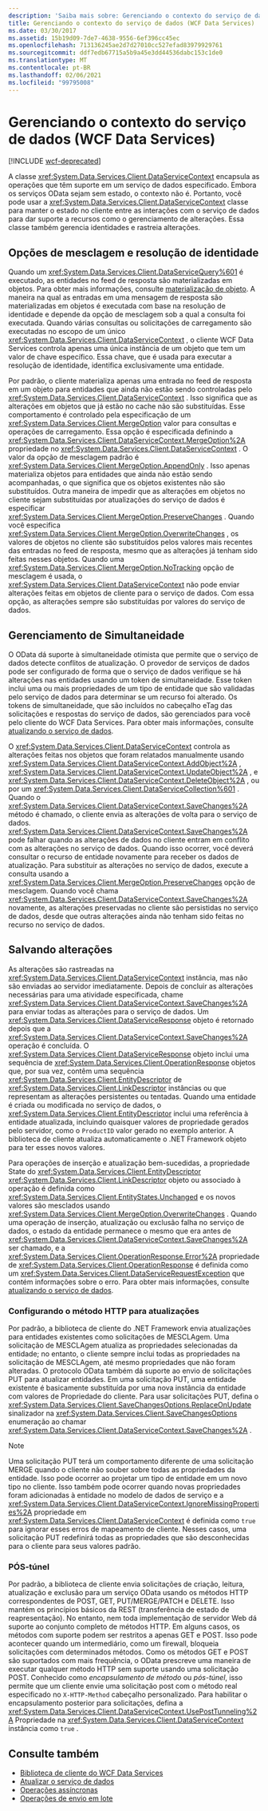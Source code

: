 ```yaml
---
description: 'Saiba mais sobre: Gerenciando o contexto do serviço de dados (WCF Data Services)'
title: Gerenciando o contexto do serviço de dados (WCF Data Services)
ms.date: 03/30/2017
ms.assetid: 15b19d09-7de7-4638-9556-6ef396cc45ec
ms.openlocfilehash: 713136245ae2d7d27010cc527efad83979929761
ms.sourcegitcommit: ddf7edb67715a5b9a45e3dd44536dabc153c1de0
ms.translationtype: MT
ms.contentlocale: pt-BR
ms.lasthandoff: 02/06/2021
ms.locfileid: "99795008"
---
```

# <a name="managing-the-data-service-context-wcf-data-services"></a>Gerenciando o contexto do serviço de dados (WCF Data Services)

[!INCLUDE [wcf-deprecated](~/includes/wcf-deprecated.md)]

A classe <xref:System.Data.Services.Client.DataServiceContext> encapsula as operações que têm suporte em um serviço de dados especificado. Embora os serviços OData sejam sem estado, o contexto não é. Portanto, você pode usar a <xref:System.Data.Services.Client.DataServiceContext> classe para manter o estado no cliente entre as interações com o serviço de dados para dar suporte a recursos como o gerenciamento de alterações. Essa classe também gerencia identidades e rastreia alterações.  
  
## <a name="merge-options-and-identity-resolution"></a>Opções de mesclagem e resolução de identidade  

 Quando um <xref:System.Data.Services.Client.DataServiceQuery%601> é executado, as entidades no feed de resposta são materializadas em objetos. Para obter mais informações, consulte [materialização de objeto](object-materialization-wcf-data-services.md). A maneira na qual as entradas em uma mensagem de resposta são materializadas em objetos é executada com base na resolução de identidade e depende da opção de mesclagem sob a qual a consulta foi executada. Quando várias consultas ou solicitações de carregamento são executadas no escopo de um único <xref:System.Data.Services.Client.DataServiceContext> , o cliente WCF Data Services controla apenas uma única instância de um objeto que tem um valor de chave específico. Essa chave, que é usada para executar a resolução de identidade, identifica exclusivamente uma entidade.  
  
 Por padrão, o cliente materializa apenas uma entrada no feed de resposta em um objeto para entidades que ainda não estão sendo controladas pelo <xref:System.Data.Services.Client.DataServiceContext> . Isso significa que as alterações em objetos que já estão no cache não são substituídas. Esse comportamento é controlado pela especificação de um <xref:System.Data.Services.Client.MergeOption> valor para consultas e operações de carregamento. Essa opção é especificada definindo a <xref:System.Data.Services.Client.DataServiceContext.MergeOption%2A> propriedade no <xref:System.Data.Services.Client.DataServiceContext> . O valor da opção de mesclagem padrão é <xref:System.Data.Services.Client.MergeOption.AppendOnly> . Isso apenas materializa objetos para entidades que ainda não estão sendo acompanhadas, o que significa que os objetos existentes não são substituídos. Outra maneira de impedir que as alterações em objetos no cliente sejam substituídas por atualizações do serviço de dados é especificar <xref:System.Data.Services.Client.MergeOption.PreserveChanges> . Quando você especifica <xref:System.Data.Services.Client.MergeOption.OverwriteChanges> , os valores de objetos no cliente são substituídos pelos valores mais recentes das entradas no feed de resposta, mesmo que as alterações já tenham sido feitas nesses objetos. Quando uma <xref:System.Data.Services.Client.MergeOption.NoTracking> opção de mesclagem é usada, o <xref:System.Data.Services.Client.DataServiceContext> não pode enviar alterações feitas em objetos de cliente para o serviço de dados. Com essa opção, as alterações sempre são substituídas por valores do serviço de dados.  
  
## <a name="managing-concurrency"></a>Gerenciamento de Simultaneidade  

 O OData dá suporte à simultaneidade otimista que permite que o serviço de dados detecte conflitos de atualização. O provedor de serviços de dados pode ser configurado de forma que o serviço de dados verifique se há alterações nas entidades usando um token de simultaneidade. Esse token inclui uma ou mais propriedades de um tipo de entidade que são validadas pelo serviço de dados para determinar se um recurso foi alterado. Os tokens de simultaneidade, que são incluídos no cabeçalho eTag das solicitações e respostas do serviço de dados, são gerenciados para você pelo cliente do WCF Data Services. Para obter mais informações, consulte [atualizando o serviço de dados](updating-the-data-service-wcf-data-services.md).  
  
 O <xref:System.Data.Services.Client.DataServiceContext> controla as alterações feitas nos objetos que foram relatados manualmente usando <xref:System.Data.Services.Client.DataServiceContext.AddObject%2A> , <xref:System.Data.Services.Client.DataServiceContext.UpdateObject%2A> , e <xref:System.Data.Services.Client.DataServiceContext.DeleteObject%2A> , ou por um <xref:System.Data.Services.Client.DataServiceCollection%601> . Quando o <xref:System.Data.Services.Client.DataServiceContext.SaveChanges%2A> método é chamado, o cliente envia as alterações de volta para o serviço de dados. <xref:System.Data.Services.Client.DataServiceContext.SaveChanges%2A> pode falhar quando as alterações de dados no cliente entram em conflito com as alterações no serviço de dados. Quando isso ocorrer, você deverá consultar o recurso de entidade novamente para receber os dados de atualização. Para substituir as alterações no serviço de dados, execute a consulta usando a <xref:System.Data.Services.Client.MergeOption.PreserveChanges> opção de mesclagem. Quando você chama <xref:System.Data.Services.Client.DataServiceContext.SaveChanges%2A> novamente, as alterações preservadas no cliente são persistidas no serviço de dados, desde que outras alterações ainda não tenham sido feitas no recurso no serviço de dados.  
  
## <a name="saving-changes"></a>Salvando alterações  

 As alterações são rastreadas na <xref:System.Data.Services.Client.DataServiceContext> instância, mas não são enviadas ao servidor imediatamente. Depois de concluir as alterações necessárias para uma atividade especificada, chame <xref:System.Data.Services.Client.DataServiceContext.SaveChanges%2A> para enviar todas as alterações para o serviço de dados. Um <xref:System.Data.Services.Client.DataServiceResponse> objeto é retornado depois que a <xref:System.Data.Services.Client.DataServiceContext.SaveChanges%2A> operação é concluída. O <xref:System.Data.Services.Client.DataServiceResponse> objeto inclui uma sequência de <xref:System.Data.Services.Client.OperationResponse> objetos que, por sua vez, contêm uma sequência <xref:System.Data.Services.Client.EntityDescriptor> de <xref:System.Data.Services.Client.LinkDescriptor> instâncias ou que representam as alterações persistentes ou tentadas. Quando uma entidade é criada ou modificada no serviço de dados, o <xref:System.Data.Services.Client.EntityDescriptor> inclui uma referência à entidade atualizada, incluindo quaisquer valores de propriedade gerados pelo servidor, como o `ProductID` valor gerado no exemplo anterior. A biblioteca de cliente atualiza automaticamente o .NET Framework objeto para ter esses novos valores.  
  
 Para operações de inserção e atualização bem-sucedidas, a propriedade State do <xref:System.Data.Services.Client.EntityDescriptor> <xref:System.Data.Services.Client.LinkDescriptor> objeto ou associado à operação é definida como <xref:System.Data.Services.Client.EntityStates.Unchanged> e os novos valores são mesclados usando <xref:System.Data.Services.Client.MergeOption.OverwriteChanges> . Quando uma operação de inserção, atualização ou exclusão falha no serviço de dados, o estado da entidade permanece o mesmo que era antes de <xref:System.Data.Services.Client.DataServiceContext.SaveChanges%2A> ser chamado, e a <xref:System.Data.Services.Client.OperationResponse.Error%2A> propriedade de <xref:System.Data.Services.Client.OperationResponse> é definida como um <xref:System.Data.Services.Client.DataServiceRequestException> que contém informações sobre o erro. Para obter mais informações, consulte [atualizando o serviço de dados](updating-the-data-service-wcf-data-services.md).  
  
### <a name="setting-the-http-method-for-updates"></a>Configurando o método HTTP para atualizações  

 Por padrão, a biblioteca de cliente do .NET Framework envia atualizações para entidades existentes como solicitações de MESCLAgem. Uma solicitação de MESCLAgem atualiza as propriedades selecionadas da entidade; no entanto, o cliente sempre inclui todas as propriedades na solicitação de MESCLAgem, até mesmo propriedades que não foram alteradas. O protocolo OData também dá suporte ao envio de solicitações PUT para atualizar entidades. Em uma solicitação PUT, uma entidade existente é basicamente substituída por uma nova instância da entidade com valores de Propriedade do cliente. Para usar solicitações PUT, defina o <xref:System.Data.Services.Client.SaveChangesOptions.ReplaceOnUpdate> sinalizador na <xref:System.Data.Services.Client.SaveChangesOptions> enumeração ao chamar <xref:System.Data.Services.Client.DataServiceContext.SaveChanges%2A> .  
  
> [!NOTE]
> Uma solicitação PUT terá um comportamento diferente de uma solicitação MERGE quando o cliente não souber sobre todas as propriedades da entidade. Isso pode ocorrer ao projetar um tipo de entidade em um novo tipo no cliente. Isso também pode ocorrer quando novas propriedades foram adicionadas à entidade no modelo de dados de serviço e a <xref:System.Data.Services.Client.DataServiceContext.IgnoreMissingProperties%2A> propriedade em <xref:System.Data.Services.Client.DataServiceContext> é definida como `true` para ignorar esses erros de mapeamento de cliente. Nesses casos, uma solicitação PUT redefinirá todas as propriedades que são desconhecidas para o cliente para seus valores padrão.  
  
### <a name="post-tunneling"></a>PÓS-túnel  

 Por padrão, a biblioteca de cliente envia solicitações de criação, leitura, atualização e exclusão para um serviço OData usando os métodos HTTP correspondentes de POST, GET, PUT/MERGE/PATCH e DELETE. Isso mantém os princípios básicos da REST (transferência de estado de reapresentação). No entanto, nem toda implementação de servidor Web dá suporte ao conjunto completo de métodos HTTP. Em alguns casos, os métodos com suporte podem ser restritos a apenas GET e POST. Isso pode acontecer quando um intermediário, como um firewall, bloqueia solicitações com determinados métodos. Como os métodos GET e POST são suportados com mais frequência, o OData prescreve uma maneira de executar qualquer método HTTP sem suporte usando uma solicitação POST. Conhecido como *encapsulamento de método* ou *pós-túnel*, isso permite que um cliente envie uma solicitação post com o método real especificado no `X-HTTP-Method` cabeçalho personalizado. Para habilitar o encapsulamento posterior para solicitações, defina a <xref:System.Data.Services.Client.DataServiceContext.UsePostTunneling%2A> Propriedade na <xref:System.Data.Services.Client.DataServiceContext> instância como `true` .  
  
## <a name="see-also"></a>Consulte também

- [Biblioteca de cliente do WCF Data Services](wcf-data-services-client-library.md)
- [Atualizar o serviço de dados](updating-the-data-service-wcf-data-services.md)
- [Operações assíncronas](asynchronous-operations-wcf-data-services.md)
- [Operações de envio em lote](batching-operations-wcf-data-services.md)
